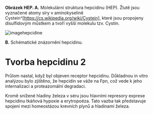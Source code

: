 <div class="w3-row">
<div class="w3-half w3-center">

<bdl-pdb-pdbe-molstar id="pdb1m4e" molecule-id="1m4e" hide-controls="true" height="500px"  visual-style="ball-and-stick"></bdl-pdb-pdbe-molstar>
**Obrázek HEP. A.** Molekulární struktura hepcidinu (HEP). Žlutě jsou vyznačené atomy síry v aminokyselině Cystein^[https://cs.wikipedia.org/wiki/Cystein], které jsou propojeny disulfidovým můstkem a tvoří vyšší molekulu tzv. Cystin. 

![imagehepcidine](imagehepcidine.png)

**B.** Schématické znázornění hepcidinu.


</div>
<div class="w3-half w3-justify w3-padding">

# Tvorba hepcidinu 2

Průlom nastal, když byl objeven receptor hepcidinu. Důkladnou in vitro analýzou bylo zjištěno, že hepcidin se váže na Fpn, což vede k jeho internalizaci a proteazomální degradaci. 

<bdl-quiz id="q1" question="Přiřaďte související jevy"
	  type="match"
	  terms="Syntéza hepcidinu je aktivována | syntéza hepcidinu je suprimována"
	  answers="při zvýšeném množství železa v těle, což následně vede ke snížení jeho absorpce v duodenu s cílem normalizace hladin s plazmě. | v případě nedostatku železa, což umožňuje transport většího množství železa z enterocytů do séra.">
</bdl-quiz>
<bdl-quiz id="q2" question="Přiřaďte související jevy"
	  type="match"
	  terms="Fpn je zvýšen v makrofázích po erytrofagocytóze | V případě nedostatku železa a snížené produkci hepcidinu dochází"
	  answers="Funkcí hepcidinu v této souvislosti je redukce transportu železa po jeho recyklaci ze stárnoucích červených krvinek. | k významnému zvýšení odtoku železa z makrofágů prostřednictvím Fpn.">
</bdl-quiz>
<bdl-quiz-control ids="q1,q2"></bdl-quiz-control>


Kromě snížené hladiny železa v séru jsou hlavními represory exprese hepcidinu tkáňová hypoxie a erytropoéza. Tato vazba tak představuje spojení mezi homeostázou krevních plynů a hladinami železa. 

